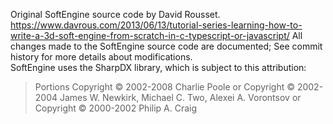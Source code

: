 Original SoftEngine source code by David Rousset.
https://www.davrous.com/2013/06/13/tutorial-series-learning-how-to-write-a-3d-soft-engine-from-scratch-in-c-typescript-or-javascript/
All changes made to the SoftEngine source code are documented; See commit history for more details about modifications.  
SoftEngine uses the SharpDX library, which is subject to this attribution:
> Portions Copyright © 2002-2008 Charlie Poole or Copyright © 2002-2004 James W. Newkirk, Michael C. Two, Alexei A. Vorontsov or Copyright © 2000-2002 Philip A. Craig